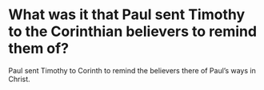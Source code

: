 # What was it that Paul sent Timothy to the Corinthian believers to remind them of?

Paul sent Timothy to Corinth to remind the believers there of Paul’s ways in Christ.
